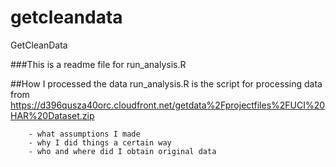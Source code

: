 getcleandata
============

GetCleanData

###This is a readme file for run_analysis.R

  ##How I processed the data
    run_analysis.R is the script for processing data from https://d396qusza40orc.cloudfront.net/getdata%2Fprojectfiles%2FUCI%20HAR%20Dataset.zip
    
        - what assumptions I made
        - why I did things a certain way
        - who and where did I obtain original data
